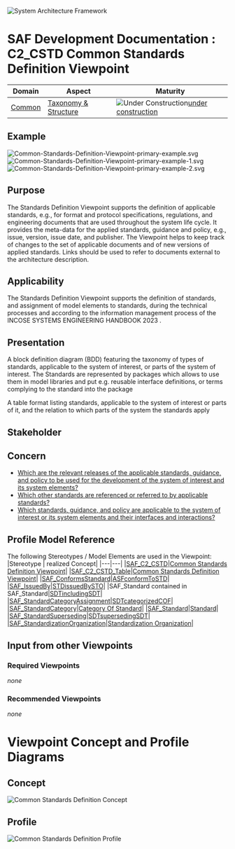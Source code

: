 ![System Architecture Framework](../../diagrams/Banner_SAF.png)
# SAF Development Documentation : **C2_CSTD** Common Standards Definition Viewpoint
|**Domain**|**Aspect**|**Maturity**|
| --- | --- | --- |
|[Common](../../domains.md#Domain-Common)|[Taxonomy & Structure](../../aspects.md#Aspect-Taxonomy-&-Structure)|![Under Construction](../../diagrams/Under_construction_icon-yellow.svg )[under construction](../../using-saf/maturity.md#under-construction)|
## Example
![Common-Standards-Definition-Viewpoint-primary-example.svg](../../diagrams/vp-examples/Common-Standards-Definition-Viewpoint-primary-example.svg)
![Common-Standards-Definition-Viewpoint-primary-example-1.svg](../../diagrams/vp-examples/Common-Standards-Definition-Viewpoint-primary-example-1.svg)
![Common-Standards-Definition-Viewpoint-primary-example-2.svg](../../diagrams/vp-examples/Common-Standards-Definition-Viewpoint-primary-example-2.svg)
## Purpose
The Standards Definition Viewpoint supports the definition of applicable standards, e.g., for format and protocol specifications, regulations, and engineering documents that are used throughout the system life cycle. It provides the meta-data for the applied standards, guidance and policy, e.g., issue, version, issue date, and publisher. The Viewpoint helps to keep track of changes to the set of applicable documents and of new versions of applied standards. Links should be used to refer to documents external to the architecture description.
## Applicability
The Standards Definition Viewpoint supports the definition of standards, and assignment of model elements to standards, during the technical processes and according to the information management process  of the INCOSE SYSTEMS ENGINEERING HANDBOOK 2023 .
## Presentation
A block definition diagram (BDD) featuring the taxonomy of types of standards,  applicable to the system of interest, or parts of the system of interest. The Standards are represented by packages which allows to use them in model libraries and put e.g. reusable interface definitions, or terms complying to the standard into the package

A table format listing standards, applicable to the system of interest or parts of it, and the relation to which parts of the system the standards apply

## Stakeholder
## Concern
* [Which are the relevant releases of the applicable standards, guidance, and policy to be used for the development of the system of interest and its system elements?](../../concerns.md#_2021x_2_8710274_1700821579663_211989_58619)
* [Which other standards are referenced or referred to by applicable standards?](../../concerns.md#_2021x_2_8710274_1700821592720_121043_58626)
* [Which standards, guidance, and policy are applicable to the system of interest or its system elements and their interfaces and interactions?](../../concerns.md#_2021x_2_8710274_1700821558610_489259_58612)
## Profile Model Reference
The following Stereotypes / Model Elements are used in the Viewpoint:
|Stereotype | realized Concept|
|---|---|
|[SAF_C2_CSTD](../../stereotypes.md#saf_c2_cstd)|[Common Standards Definition Viewpoint](../concept/concepts.md#Common-Standards-Definition-Viewpoint)|
|[SAF_C2_CSTD_Table](../../stereotypes.md#saf_c2_cstd_table)|[Common Standards Definition Viewpoint](../concept/concepts.md#Common-Standards-Definition-Viewpoint)|
|[SAF_ConformsStandard](../../stereotypes.md#saf_conformsstandard)|[ASFconformToSTD](../concept/concepts.md#ASFconformToSTD)|
|[SAF_IssuedBy](../../stereotypes.md#saf_issuedby)|[STDissuedBySTO](../concept/concepts.md#STDissuedBySTO)|
|SAF_Standard contained in SAF_Standard|[SDTincludingSDT](../concept/concepts.md#SDTincludingSDT)|
|[SAF_StandardCategoryAssignment](../../stereotypes.md#saf_standardcategoryassignment)|[SDTcategorizedCOF](../concept/concepts.md#SDTcategorizedCOF)|
|[SAF_StandardCategory](../../stereotypes.md#saf_standardcategory)|[Category Of Standard](../concept/concepts.md#Category-Of-Standard)|
|[SAF_Standard](../../stereotypes.md#saf_standard)|[Standard](../concept/concepts.md#Standard)|
|[SAF_StandardSuperseding](../../stereotypes.md#saf_standardsuperseding)|[SDTsupersedingSDT](../concept/concepts.md#SDTsupersedingSDT)|
|[SAF_StandardizationOrganization](../../stereotypes.md#saf_standardizationorganization)|[Standardization Organization](../concept/concepts.md#Standardization-Organization)|
## Input from other Viewpoints
### Required Viewpoints
*none*
### Recommended Viewpoints
*none*
# Viewpoint Concept and Profile Diagrams
## Concept
![Common Standards Definition Concept](diagrams/Common-Standards-Definition-Concept.svg)
## Profile
![Common Standards Definition Profile](diagrams/Common-Standards-Definition-Profile.svg)
